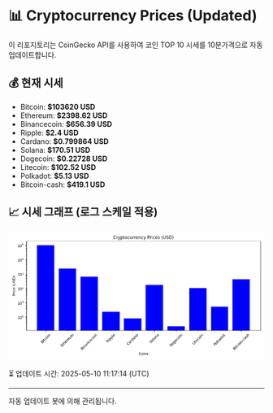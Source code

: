 
# 📊 Cryptocurrency Prices (Updated)

이 리포지토리는 CoinGecko API를 사용하여 코인 TOP 10 시세를 10분가격으로 자동 업데이트합니다.

## 💰 현재 시세
- Bitcoin: **$103620 USD**
- Ethereum: **$2398.62 USD**
- Binancecoin: **$656.39 USD**
- Ripple: **$2.4 USD**
- Cardano: **$0.799864 USD**
- Solana: **$170.51 USD**
- Dogecoin: **$0.22728 USD**
- Litecoin: **$102.52 USD**
- Polkadot: **$5.13 USD**
- Bitcoin-cash: **$419.1 USD**

## 📈 시세 그래프 (로그 스케일 적용)
![Crypto Prices](crypto_prices.png)

⏳ 업데이트 시간: 2025-05-10 11:17:14 (UTC)

---
자동 업데이트 봇에 의해 관리됩니다.
